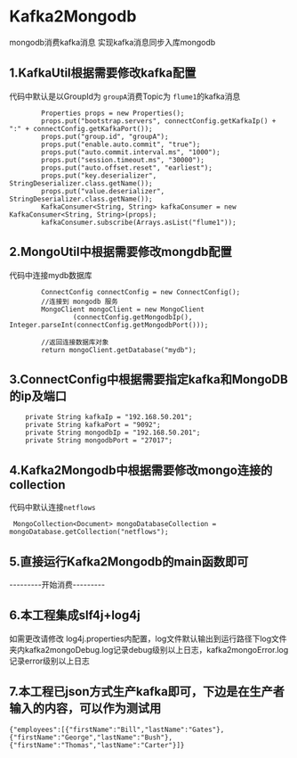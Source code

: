 # Kafka2Mongodb
mongodb消费kafka消息  实现kafka消息同步入库mongodb

## 1.KafkaUtil根据需要修改kafka配置
代码中默认是以GroupId为 `groupA`消费Topic为 `flume1`的kafka消息
```$xslt
        Properties props = new Properties();
        props.put("bootstrap.servers", connectConfig.getKafkaIp() + ":" + connectConfig.getKafkaPort());
        props.put("group.id", "groupA");
        props.put("enable.auto.commit", "true");
        props.put("auto.commit.interval.ms", "1000");
        props.put("session.timeout.ms", "30000");
        props.put("auto.offset.reset", "earliest");
        props.put("key.deserializer", StringDeserializer.class.getName());
        props.put("value.deserializer", StringDeserializer.class.getName());
        KafkaConsumer<String, String> kafkaConsumer = new KafkaConsumer<String, String>(props);
        kafkaConsumer.subscribe(Arrays.asList("flume1"));
```
## 2.MongoUtil中根据需要修改mongdb配置
代码中连接mydb数据库
```$xslt
        ConnectConfig connectConfig = new ConnectConfig();
        //连接到 mongodb 服务
        MongoClient mongoClient = new MongoClient
                (connectConfig.getMongodbIp(), Integer.parseInt(connectConfig.getMongodbPort()));

        //返回连接数据库对象
        return mongoClient.getDatabase("mydb");
```
## 3.ConnectConfig中根据需要指定kafka和MongoDB的ip及端口
```$xslt
    private String kafkaIp = "192.168.50.201";
    private String kafkaPort = "9092";
    private String mongodbIp = "192.168.50.201";
    private String mongodbPort = "27017";
```
## 4.Kafka2Mongodb中根据需要修改mongo连接的collection
代码中默认连接`netflows`
```$xslt
 MongoCollection<Document> mongoDatabaseCollection = mongoDatabase.getCollection("netflows");
```
## 5.直接运行Kafka2Mongodb的main函数即可
---------开始消费---------
## 6.本工程集成slf4j+log4j
如需更改请修改 log4j.properties内配置，log文件默认输出到运行路径下log文件夹内kafka2mongoDebug.log记录debug级别以上日志，kafka2mongoError.log记录error级别以上日志
## 7.本工程已json方式生产kafka即可，下边是在生产者输入的内容，可以作为测试用
```
{"employees":[{"firstName":"Bill","lastName":"Gates"},{"firstName":"George","lastName":"Bush"},{"firstName":"Thomas","lastName":"Carter"}]}
```